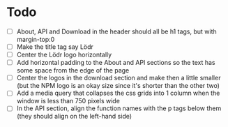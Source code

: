 # Todo
- [ ] About, API and Download in the header should all be h1 tags, but with margin-top:0
- [ ] Make the title tag say Lödr
- [ ] Center the Lödr logo horizontally
- [ ] Add horizontal padding to the About and API sections so the text has some space from the edge of the page
- [ ] Center the logos in the download section and make then a little smaller (but the NPM logo is an okay size since it's shorter than the other two)
- [ ] Add a media query that collapses the css grids into 1 column when the window is less than 750 pixels wide
- [ ] In the API section, align the function names with the p tags below them (they should align on the left-hand side)
